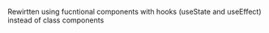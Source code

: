 Rewirtten using fucntional components with hooks (useState and useEffect) instead of class components
